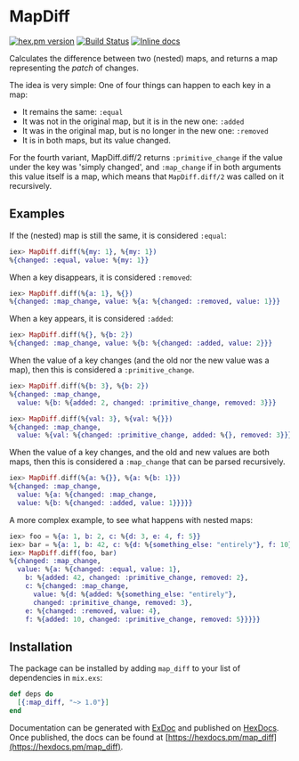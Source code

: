 # MapDiff

[![hex.pm version](https://img.shields.io/hexpm/v/map_diff.svg)](https://hex.pm/packages/map_diff)
[![Build Status](https://travis-ci.org/Qqwy/elixir_map_diff.svg?branch=master)](https://travis-ci.org/Qqwy/elixir_map_diff)
[![Inline docs](http://inch-ci.org/github/qqwy/elixir_map_diff.svg)](http://inch-ci.org/github/qqwy/elixir_map_diff)


  Calculates the difference between two (nested) maps,
  and returns a map representing the _patch_ of changes.

  The idea is very simple:
  One of four things can happen to each key in a map:

  - It remains the same: `:equal`
  - It was not in the original map, but it is in the new one: `:added`
  - It was in the original map, but is no longer in the new one: `:removed`
  - It is in both maps, but its value changed.

  For the fourth variant, MapDiff.diff/2 returns `:primitive_change`
  if the value under the key was 'simply changed',
  and `:map_change` if in both arguments this value itself is a map,
  which means that `MapDiff.diff/2` was called on it recursively.

  ## Examples

  If the (nested) map is still the same, it is considered `:equal`:

  ```elixir
  iex> MapDiff.diff(%{my: 1}, %{my: 1})
  %{changed: :equal, value: %{my: 1}}
  ```

  When a key disappears, it is considered `:removed`:

  ```elixir
  iex> MapDiff.diff(%{a: 1}, %{})
  %{changed: :map_change, value: %{a: %{changed: :removed, value: 1}}}
  ```
  When a key appears, it is considered `:added`:

  ```elixir
  iex> MapDiff.diff(%{}, %{b: 2})
  %{changed: :map_change, value: %{b: %{changed: :added, value: 2}}}
   ```

  When the value of a key changes (and the old nor the new value was a map),
  then this is considered a `:primitive_change`.

  ```elixir
  iex> MapDiff.diff(%{b: 3}, %{b: 2})
  %{changed: :map_change,
    value: %{b: %{added: 2, changed: :primitive_change, removed: 3}}}
  ```

  ```elixir
  iex> MapDiff.diff(%{val: 3}, %{val: %{}})
  %{changed: :map_change,
    value: %{val: %{changed: :primitive_change, added: %{}, removed: 3}}}
  ```

  When the value of a key changes, and the old and new values are both maps,
    then this is considered a `:map_change` that can be parsed recursively.

  ```elixir
  iex> MapDiff.diff(%{a: %{}}, %{a: %{b: 1}})
  %{changed: :map_change,
    value: %{a: %{changed: :map_change,
    value: %{b: %{changed: :added, value: 1}}}}}
  ```

  A more complex example, to see what happens with nested maps:

  ```elixir
  iex> foo = %{a: 1, b: 2, c: %{d: 3, e: 4, f: 5}}
  iex> bar = %{a: 1, b: 42, c: %{d: %{something_else: "entirely"}, f: 10}}
  iex> MapDiff.diff(foo, bar)
  %{changed: :map_change,
    value: %{a: %{changed: :equal, value: 1},
      b: %{added: 42, changed: :primitive_change, removed: 2},
      c: %{changed: :map_change,
        value: %{d: %{added: %{something_else: "entirely"},
        changed: :primitive_change, removed: 3},
      e: %{changed: :removed, value: 4},
      f: %{added: 10, changed: :primitive_change, removed: 5}}}}}
  ```


## Installation

The package can be installed
by adding `map_diff` to your list of dependencies in `mix.exs`:

```elixir
def deps do
  [{:map_diff, "~> 1.0"}]
end
```

Documentation can be generated with [ExDoc](https://github.com/elixir-lang/ex_doc)
and published on [HexDocs](https://hexdocs.pm). Once published, the docs can
be found at [https://hexdocs.pm/map_diff](https://hexdocs.pm/map_diff).

